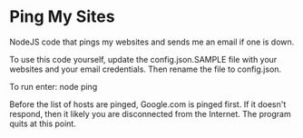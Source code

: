 # Ping My Sites

NodeJS code that pings my websites and sends me an email if one is down.

To use this code yourself, update the config.json.SAMPLE file with your websites and your email credentials. Then rename the file to config.json.

To run enter: node ping

Before the list of hosts are pinged, Google.com is pinged first. If it doesn't respond, then it likely you are
disconnected from the Internet. The program quits at this point.
